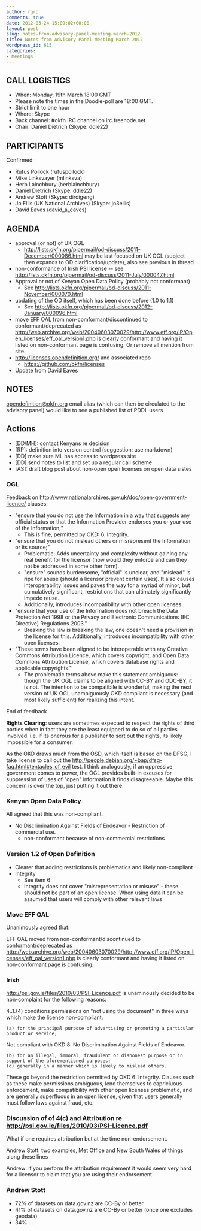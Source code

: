 ```yaml
---
author: rgrp
comments: true
date: 2012-03-24 15:09:02+00:00
layout: post
slug: notes-from-advisory-panel-meeting-march-2012
title: Notes from Advisory Panel Meeting March 2012
wordpress_id: 615
categories:
- Meetings
---
```


## CALL LOGISTICS

* When: Monday, 19th March 18:00 GMT
* Please note the times in the Doodle-poll are 18:00 GMT.
* Strict limit to one hour
* Where: Skype
* Back channel: #okfn IRC channel on  irc.freenode.net
* Chair: Daniel Dietrich (Skype: ddie22)

## PARTICIPANTS

Confirmed:

* Rufus Pollock (rufuspollock)
* Mike Linksvayer (mlinksva)
* Herb Lainchbury (herblainchbury)
* Daniel Dietrich (Skype: ddie22)
* Andrew Stott (Skype: dirdigeng)
* Jo Ellis (UK National Archives) (Skype: jo3ellis)
* David Eaves (david_a_eaves)

## AGENDA

* approval (or not) of UK OGL
  * http://lists.okfn.org/pipermail/od-discuss/2011-December/000086.html may be last focused on UK OGL (subject then expands to OD clarification/update), also see previous in thread
* non-conformance of Irish PSI license -- see http://lists.okfn.org/pipermail/od-discuss/2011-July/000047.html
* Approval or not of Kenyan Open Data Policy (probably not conformant)
  * See http://lists.okfn.org/pipermail/od-discuss/2011-November/000070.html
* updating of the OD itself, which has been done before (1.0 to 1.1)
  * See http://lists.okfn.org/pipermail/od-discuss/2012-January/000096.html
* move EFF OAL from non-comformant/discontinued to conformant/deprecated as http://web.archive.org/web/20040603070029/http://www.eff.org/IP/Open_licenses/eff_oal_version1.php is clearly conformant and having it listed on non-conformant page is confusing. Or remove all mention from site.
* http://licenses.opendefinition.org/ and associated repo
    * https://github.com/okfn/licenses
* Update from David Eaves

## NOTES

opendefinition@okfn.org email alias (which can then be circulated to the advisory panel)
would like to see a published list of PDDL users

## Actions

* [DD/MH]: contact Kenyans re decision
* [RP]: definition into version control (suggestion: use markdown)
* [DD] make sure ML has access to wordpress site
* [DD] send notes to list and set up a regular call scheme
* [AS]: draft blog post about non-open open licenses on open data sistes

### OGL

Feedback on http://www.nationalarchives.gov.uk/doc/open-government-licence/ clauses:

* "ensure that you do not use the Information in a way that suggests any official status or that the Information Provider endorses you or your use of the Information;"
  * This is fine, permitted by OKD: 6. Integrity.
* "ensure that you do not mislead others or misrepresent the Information or its source;"
  * Problematic: Adds uncertainty and complexity without gaining any real benefit for the licensor (how would they enforce and can they not be addressed in some other form).
  * "ensure" sounds burdensome, "official" is unclear, and "mislead" is ripe for abuse (should a licensor prevent certain uses). It also causes interoperability issues and paves the way for a myriad of minor, but cumulatively significant, restrictions that can ultimately significantly impede reuse.
  * Additionally, introduces incompatibility with other open licenses.
* "ensure that your use of the Information does not breach the Data Protection Act 1998 or the Privacy and Electronic Communications (EC Directive) Regulations 2003."
  * Breaking the law is breaking the law, one doesn't need a provision in the license for this. Additionally, introduces incompatibility with other open licenses.
* "These terms have been aligned to be interoperable with any Creative Commons Attribution Licence, which covers copyright, and Open Data Commons Attribution License, which covers database rights and applicable copyrights."
  * The problematic terms above make this statement ambiguous: though the UK OGL claims to be aligned with CC-BY and ODC-BY, it is not. The intention to be compatibile is wonderful; making the next version of UK OGL unambiguously OKD compliant is necessary (and most likely sufficient) for realizing this intent.

End of feedback

**Rights Clearing**: users are sometimes expected to respect the rights of third parties when in fact they are the least equipped to do so of all parties involved.  i.e. if its onerous for a publisher to sort out the rights, its likely impossible for a consumer.

As the OKD draws much from the OSD, which itself is based on the DFSG, I take license to call out the http://people.debian.org/~bap/dfsg-faq.html#tentacles_of_evil test. I think analogously, if an oppressive government comes to power, the OGL provides built-in excuses for suppression of uses of "open" information it finds disagreeable. Maybe this concern is over the top, just putting it out there.

### Kenyan Open Data Policy

All agreed that this was non-compliant.

* No Discrimination Against Fields of Endeavor - Restriction of commercial use.
  * non-conformant because of non-commercial restrictions 

### Version 1.2 of Open Definition

* Clearer that adding restrictions is problematics and likely non-compliant
* Integrity
  * See item 6
  * Integrity does not cover "misrepresentation or misuse" - these should not be part of an open license. When using data it can be assumed that users will comply with other relevant laws

### Move EFF OAL
Unanimously agreed that:

EFF OAL moved from non-conformant/discontinued to conformant/deprecated as http://web.archive.org/web/20040603070029/http://www.eff.org/IP/Open_licenses/eff_oal_version1.php is clearly conformant and having it listed on non-conformant page is confusing.

### Irish

http://psi.gov.ie/files/2010/03/PSI-Licence.pdf is unaminously decided to be non-complaint for the following reasons:

4..1.(4) conditions permissions on "not using the document" in three ways which make the license non-compliant:

    (a) for the principal purpose of advertising or promoting a particular product or service;

Not compliant with OKD 8: No Discrimination Against Fields of Endeavor.

    (b) for an illegal, immoral, fraudulent or dishonest purpose or in support of the aforementioned purposes;
    (d) generally in a manner which is likely to mislead others.

These go beyond the restriction permitted by OKD 6: Integrity. Clauses such as these make permissions ambiguous, lend themselves to capriciuous enforcement, make compatibility with other open licenses problematic, and are generally superfluous in an open license, given that users generally must follow laws against fraud, etc.

### Discussion of of 4(c) and Attribution re http://psi.gov.ie/files/2010/03/PSI-Licence.pdf

What if one requires attribution but at the time non-endorsement.

Andrew Stott: two examples, Met Office and New South Wales of things along these lines

Andrew: if you perform the attribution requirement it would seem very hard for a licensor to claim that you are using their endorsement.

### Andrew Stott

* 72% of datasets on data.gov.nz are CC-By or better
* 41% of datasets on data.gov.nz are CC-By or better (once one excludes geodata)
* 34% ...

